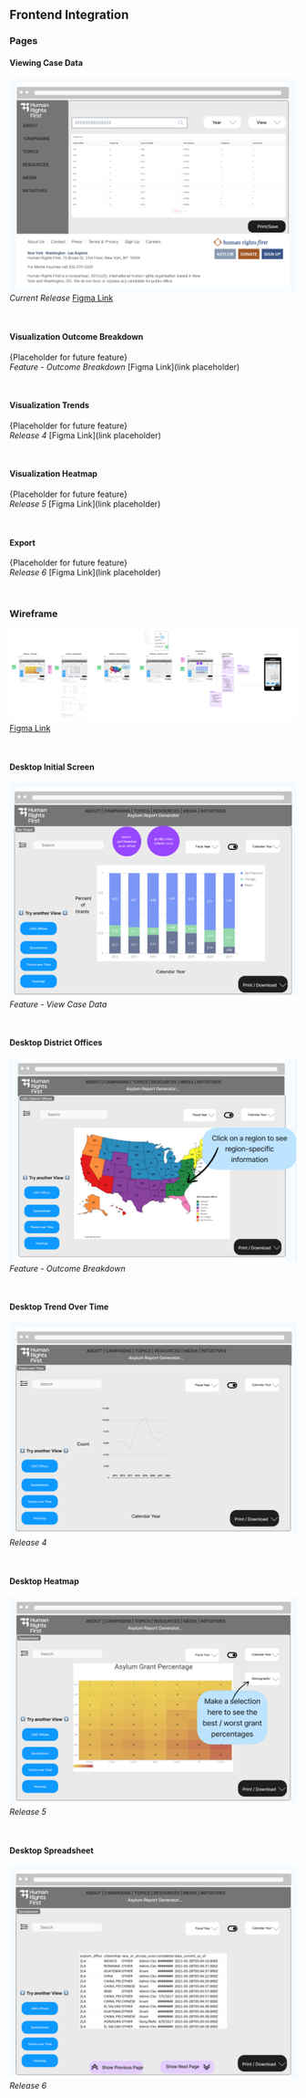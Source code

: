 ## Frontend Integration

### Pages

#### Viewing Case Data
![Viewing Case Data](../documentation/images/hrf_viewing_case_data.png)
*Current Release*
[Figma Link](https://www.figma.com/file/zrTsnUUki4RsARx5GqFHBR/Viewing-Case-Data?node-id=0%3A1)

<br/>

#### Visualization Outcome Breakdown
{Placeholder for future feature}<br/>
*Feature - Outcome Breakdown*
[Figma Link](link placeholder)

<br/>

#### Visualization Trends
{Placeholder for future feature}<br/>
*Release 4*
[Figma Link](link placeholder)

<br/>

#### Visualization Heatmap
{Placeholder for future feature}<br/>
*Release 5*
[Figma Link](link placeholder)

<br/>

#### Export
{Placeholder for future feature}<br/>
*Release 6*
[Figma Link](link placeholder)

<br/>

### Wireframe
![Wireframe](../documentation/images/hrf_wireframe.jpg)
[Figma Link](https://www.figma.com/file/WmbwFYQDSIDnZyemR3OVv8/HRF-ARG-WireFrame?node-id=0%3A1)

<br/>

#### Desktop Initial Screen
![Initial Screen](../documentation/images/hrf_desktop_initial_screen.png)
*Feature - View Case Data*

<br/>

#### Desktop District Offices
![District Offices](../documentation/images/hrf_desktop_district_offices.png)
*Feature - Outcome Breakdown*

<br/>

#### Desktop Trend Over Time
![Trend Over Time](../documentation/images/hrf_desktop_trend_over_time.png)
*Release 4*

<br/>

#### Desktop Heatmap
![Heatmap](../documentation/images/hrf_desktop_heatmap.png)
*Release 5*

<br/>

#### Desktop Spreadsheet
![Spreadsheet](../documentation/images/hrf_desktop_spreadsheet.png)
*Release 6*

